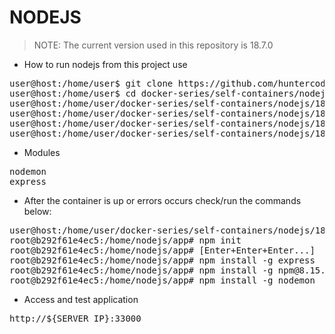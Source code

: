 # NODEJS

> NOTE: The current version used in this repository is 18.7.0

- How to run nodejs from this project use

<pre>
user@host:/home/user$ git clone https://github.com/huntercodexs/docker-series.git .
user@host:/home/user$ cd docker-series/self-containers/nodejs/18.7.0
user@host:/home/user/docker-series/self-containers/nodejs/18.7.0$ docker network create open_network
user@host:/home/user/docker-series/self-containers/nodejs/18.7.0$ docker-compose up --build
user@host:/home/user/docker-series/self-containers/nodejs/18.7.0$ [Ctrl+C]
user@host:/home/user/docker-series/self-containers/nodejs/18.7.0$ docker-compose start
</pre>

- Modules

<pre>
nodemon
express
</pre>

- After the container is up or errors occurs check/run the commands below:

<pre>
user@host:/home/user/docker-series/self-containers/nodejs/18.7.0$ docker exec -it nodejs /bin/bash
root@b292f61e4ec5:/home/nodejs/app# npm init
root@b292f61e4ec5:/home/nodejs/app# [Enter+Enter+Enter...]
root@b292f61e4ec5:/home/nodejs/app# npm install -g express
root@b292f61e4ec5:/home/nodejs/app# npm install -g npm@8.15.0
root@b292f61e4ec5:/home/nodejs/app# npm install -g nodemon
</pre>

- Access and test application

<pre>
http://${SERVER_IP}:33000
</pre>


